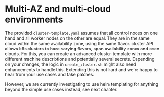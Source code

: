 # Multi-AZ and multi-cloud environments

The provided `cluster-template.yaml` assumes that all control nodes on one hand and all worker nodes on the other are equal. They are in the same cloud within the same availability zone, using the same flavor. cluster API allows k8s clusters to have varying flavors, span availability zones and even clouds. For this, you can create an advanced cluster-template with more different machine descriptions and potentially several secrets. Depending on your changes, the logic in `create_cluster.sh` might also need enhancements to handle this. Extending this is not hard and we're happy to hear from your use cases and take patches.

However, we are currently investigating to use helm templating for anything beyond the simple use cases instead, see next chapter.
